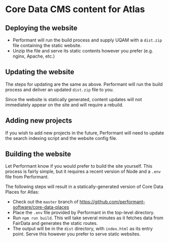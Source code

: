 # Core Data CMS content for Atlas

## Deploying the website

* Performant will run the build process and supply UQAM with a `dist.zip` file containing the static website.
* Unzip the file and serve its static contents however you prefer (e.g. nginx, Apache, etc.)

## Updating the website

The steps for updating are the same as above. Performant will run the build process and deliver an updated `dist.zip` file to you.

Since the website is statically generated, content updates will not immediately appear on the site and will require a rebuild.

## Adding new projects

If you wish to add new projects in the future, Performant will need to update the search indexing script and the website config file.

## Building the website

Let Performant know if you would prefer to build the site yourself. This process is fairly simple, but it requires a recent version of Node and a `.env` file from Performant.

The following steps will result in a statically-generated version of Core Data Places for Atlas:

* Check out the `master` branch of https://github.com/performant-software/core-data-places
* Place the `.env` file provided by Performant in the top-level directory.
* Run `npm run build`. This will take several minutes as it fetches data from FairData and generates the static routes.
* The output will be in the `dist` directory, with `index.html` as its entry point. Serve this however you prefer to serve static websites.
